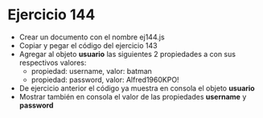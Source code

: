 # Ejercicio 144

* Crear un documento con el nombre ej144.js
* Copiar y pegar el código del ejercicio 143
* Agregar al objeto **usuario** las siguientes 2 propiedades a con sus respectivos valores:
  * propiedad: username, valor: batman
  * propiedad: password, valor: Alfred1960KPO!
* De ejercicio anterior el código ya muestra en consola el objeto **usuario**
* Mostrar también en consola el valor de las propiedades **username** y **password**